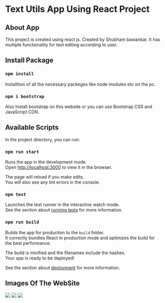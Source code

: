 # Text Utils App Using React Project

## About App

This project is created using react js. Created by Shubham bawankar. It has multiple functionality for text editing according to user.

## Install Package

### `npm install`

Installtion of all the necessary packeges like node modules etc on the pc.

### `npm i bootstrap`

Also Install bootstrap on this website or you can use Bootstrap CSS and JavaScript CDN.

## Available Scripts

In the project directory, you can run:

### `npm run start`

Runs the app in the development mode.\
Open [http://localhost:3000](http://localhost:3000) to view it in the browser.

The page will reload if you make edits.\
You will also see any lint errors in the console.

### `npm test`

Launches the test runner in the interactive watch mode.\
See the section about [running tests](https://facebook.github.io/create-react-app/docs/running-tests) for more information.

### `npm run build`

Builds the app for production to the `build` folder.\
It correctly bundles React in production mode and optimizes the build for the best performance.

The build is minified and the filenames include the hashes.\
Your app is ready to be deployed!

See the section about [deployment](https://facebook.github.io/create-react-app/docs/deployment) for more information.

## Images Of The WebSite
<img src="./images/"/>
<img src="./images/"/>
<img src="./images/"/>
